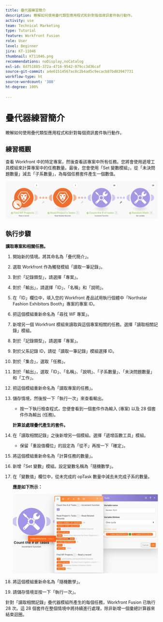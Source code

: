 ```yaml
---
title: 疊代器練習簡介
description: 瞭解如何使用疊代類型應用程式和針對每個資訊套件執行動作。
activity: use
team: Technical Marketing
type: Tutorial
feature: Workfront Fusion
role: User
level: Beginner
jira: KT-11046
thumbnail: KT11046.png
recommendations: noDisplay,noCatalog
exl-id: 8d751885-372a-4716-9542-079cc3d36caf
source-git-commit: a4e61514567ac8c2b4ad5c9ecacb87bd83947731
workflow-type: ht
source-wordcount: '388'
ht-degree: 100%

---
```


# 疊代器練習簡介

瞭解如何使用疊代類型應用程式和針對每個資訊套件執行動作。

## 練習概觀

查看 Workfront 中的特定專案，然後查看該專案中所有任務。您將會使用遞增工具模組來計算專案中的任務數量。最後，您會使用「Set 變數模組」，從「未決問題數量」減去「子系數量」，為每個任務套件產生一個數值。

![疊代器簡介影像 1](../12-exercises/assets/introduction-to-iterators-walkthrough-1.png)

## 執行步驟

**讀取專案和相關任務。**

1. 開始新的情境。將其命名為「疊代簡介」。
1. 選取 Workfront 作為觸發模組「讀取一筆記錄」。
1. 對於「記錄類型」，請選擇「專案」。
1. 對於「輸出」，請選擇「ID」、「名稱」和「說明」。
1. 在「ID」欄位中，填入您的 Workfront 產品試用執行個體中「Northstar Fashion Exhibitors Booth」專案的專案 ID。
1. 把這個模組重新命名為「尋找 WF 專案」。
1. 新增另一個 Workfront 模組來讀取與這個專案相關的任務。選擇「讀取相關記錄」模組。
1. 對於「記錄類型」，請選擇「專案」。
1. 對於父系記錄 ID，請從「讀取一筆記錄」模組選擇 ID。
1. 對於「集合」，選取「任務」。
1. 對於「輸出」，選取「ID」、「名稱」、「說明」、「子系數量」、「未決問題數量」和「工作」。
1. 把這個模組重新命名為「讀取專案的任務」。
1. 儲存情境，然後按一下「執行一次」來查看輸出。

   + 按一下執行檢查程式，您便會看到一個套件作為輸入 (專案) 以及 28 個套件作為輸出 (任務)。

   **計算並處理疊代產生的套件。**

1. 在「讀取相關記錄」之後新增另一個模組。選擇「遞增函數工具」模組。

   + 保留「重設值欄位」的設定為「從不」再按一下「確定」。

1. 將這個模組重新命名為「計算任務的數量」。
1. 新增「Set 變數」模組。設定變數名稱為「隨機數學」。
1. 在「變數值」欄位中，從未完成的 opTask 數量中減去未完成子系的數量。

   **應是如下所示：**

   ![疊代器簡介影像 2](../12-exercises/assets/introduction-to-iterators-walkthrough-2.png)

1. 將這個模組重新命名為「隨機數學」。
1. 請儲存情境並按一下「執行一次」。

針對「讀取相關記錄」疊代器模組所產生的每個任務，Workfront Fusion 已執行 28 次。這 28 個套件在整個情境中將持續進行處理，除非新增一個彙總計算器來結束迴圈。
